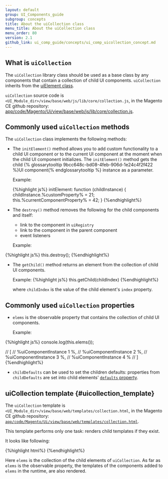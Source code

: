 ```yaml
---
layout: default
group: UI_Components_guide
subgroup: concepts
title: About the uiCollection class
menu_title: About the uiCollection class
menu_order: 80
version: 2.1
github_link: ui_comp_guide/concepts/ui_comp_uicollection_concept.md
---
```


## What is `uiCollection`

The `uiCollection` library class should be used as a base class by any components that contain a collection of child UI components.  `uiCollection` inherits from the [uiElement class]({{page.baseurl}}ui_comp_guide/concepts/ui_comp_uielement_concept.html).

`uiCollection` source code is `<UI_Module_dir>/view/base/web/js/lib/core/collection.js`, in the Magento CE github repository: [app/code/Magento/Ui/view/base/web/js/lib/core/collection.js]({{site.mage2100url}}app/code/Magento/Ui/view/base/web/js/lib/core/collection.js).

## Commonly used `uiCollection` methods

The `uiCollection` class implements the following methods:

* The `initElement()` method allows you to add custom functionality to a child UI component or to the current UI component at the moment when the child UI component initializes. The `initElement()` method gets the child {% glossarytooltip 9bcc648c-bd08-4feb-906d-1e24c4f2f422 %}UI component{% endglossarytooltip %} instance as a parameter.

  Example:

  {%highlight js%}
  initElement: function (childInstance) {
      childInstance.%customProperty% = 21;
      this.%currentComponentProperty% = 42;
  }
  {%endhighlight%}

* The `destroy()` method removes the following for the child components and itself:
	* link to the component in `uiRegistry`
	* link to the component in the parent component
	* event listeners


  Example:

{%highlight js%}
    this.destroy();
{%endhighlight%}

* The `getChild()` method returns an element from the collection of child UI components.

  Example:
{%highlight js%}
    this.getChild(childIndex)
{%endhighlight%}

  where `childIndex` is the value of the child element's `index` property.


## Commonly used `uiCollection` properties

* `elems` is the observable property that contains the collection of child UI components.

  Example:

{%highlight js%}
console.log(this.elems());

// [
//   %uiComponentInstance 1 %,
//   %uiComponentInstance 2 %,
//   %uiComponentInstance 3 %,
//   %uiComponentInstance 4 %
// ]
{%endhighlight%}

* `childDefaults` can be used to set the children defaults: properties from `childDefaults` are set into child elements' [`defaults` property]({{page.baseurl}}ui_comp_guide/concepts/ui_comp_uiclass_concept.html#uiclass_properties).

## uiCollection template {#uicollection_template}

The `uiCollection` template is `<UI_Module_dir>/view/base/web/templates/collection.html`, in the Magento CE github repository: [`app/code/Magento/Ui/view/base/web/templates/collection.html`]({{site.mage2100url}}app/code/Magento/Ui/view/base/web/templates/collection.html).

This template performs only one task: renders child templates if they exist.

It looks like following:

{%highlight html%}
<each args="data: elems, as: 'element'">
    <render if="hasTemplate()"/>
</each>
{%endhighlight%}

 Here `elems` is the collection of the child elements of `uiCollection`. As far as `elems` is the observable property, the templates of the components added to `elems` in the runtime, are also rendered.
